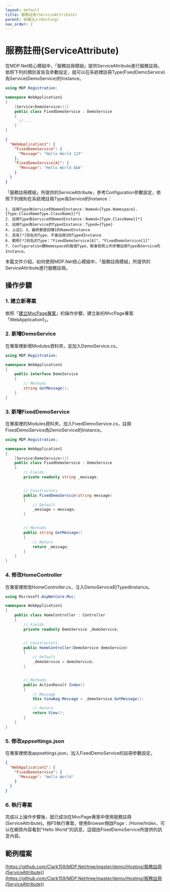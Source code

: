 ```yaml
---
layout: default
title: 服務註冊(ServiceAttribute)
parent: 依賴注入(Hosting)
nav_order: 2
---
```


# 服務註冊(ServiceAttribute)

在MDP.Net核心模組中，「服務註冊模組」提供ServiceAttribute進行服務註冊。依照下列的類別宣告及參數設定，就可以在系統裡註冊Type(FixedDemoService)為Service(DemoService)的Instance。

```csharp
using MDP.Registration;

namespace WebApplication1
{
    [Service<DemoService>()]
    public class FixedDemoService : DemoService
    {
      // ...
    }
}
```

```json
{
  "WebApplication1": {
    "FixedDemoService": {
      "Message": "Hello World 123"
    },
    "FixedDemoService[A]": {
      "Message": "Hello World AAA"
    }
  }
}
```

「服務註冊模組」所提供的ServiceAttribute，參考Configuration參數設定，依照下列規則在系統裡註冊Type為Service的Instance：

```
1. 註冊Type為Service的NamedInstance：Named={Type.Namespace}.{Type.ClassNameType.ClassName}[*]
2. 註冊Type為Service的NamedInstance：Named={Type.ClassName}[*]
3. 註冊Type為Service的TypedInstance：Typed={Type}
4. 上述2、3，最終都是回傳1的NamedInstance
5. 具有[*]別名的Type，不會註冊3的TypedInstance
6. 範例[*]別名的Type："FixedDemoService[A]"、"FixedDemoService[1]"
7. Configuration裡Namespace的每個Type，都會依照上列步驟註冊Type為Service的Instance。
```

本篇文件介紹，如何使用MDP.Net核心模組中，「服務註冊模組」所提供的ServiceAttribute進行服務註冊。

## 操作步驟

### 1. 建立新專案

依照「[建立MvcPage專案](../../QuickStart/建立MvcPage專案/建立MvcPage專案.html)」的操作步驟，建立新的MvcPage專案「WebApplication1」。

### 2. 新增DemoService

在專案裡新增Modules資料夾，並加入DemoService.cs。

```csharp
using MDP.Registration;

namespace WebApplication1
{
    public interface DemoService
    {
        // Methods
        string GetMessage();
    }
}
```

### 3. 新增FixedDemoService

在專案裡的Modules資料夾，加入FixedDemoService.cs，註冊FixedDemoService為DemoService的Instance。

```csharp
using MDP.Registration;

namespace WebApplication1
{
    [Service<DemoService>()]
    public class FixedDemoService : DemoService
    {
        // Fields
        private readonly string _message;


        // Constructors
        public FixedDemoService(string message)
        {
            // Default
            _message = message;
        }


        // Methods
        public string GetMessage()
        {
            // Return
            return _message;
        }
    }
}
```

### 4. 修改HomeController

在專案裡修改HomeController.cs，注入DemoService的TypedInstance。

```csharp
using Microsoft.AspNetCore.Mvc;

namespace WebApplication1
{
    public class HomeController : Controller
    {
        // Fields
        private readonly DemoService _demoService;


        // Constructors
        public HomeController(DemoService demoService)
        {
            // Default
            _demoService = demoService;
        }


        // Methods
        public ActionResult Index()
        {
            // Message
            this.ViewBag.Message = _demoService.GetMessage();

            // Return
            return View();
        }
    }
}
```

### 5. 修改appsettings.json

在專案裡修改appsettings.json，加入FixedDemoService的註冊參數設定。

```json
{
  "WebApplication1": {
    "FixedDemoService": {
      "Message": "Hello World"
    }
  }
}
```

### 6. 執行專案

完成以上操作步驟後，就已成功在MvcPage專案中使用服務註冊(ServiceAttribute)。按F5執行專案，使用Browser開啟Page：/Home/Index，可以在網頁內容看到"Hello World"的訊息，這個由FixedDemoService所提供的訊息內容。

## 範例檔案

[https://github.com/Clark159/MDP.Net/tree/master/demo/Hosting/服務註冊(ServiceAttribute)](https://github.com/Clark159/MDP.Net/tree/master/demo/Hosting/服務註冊(ServiceAttribute))
